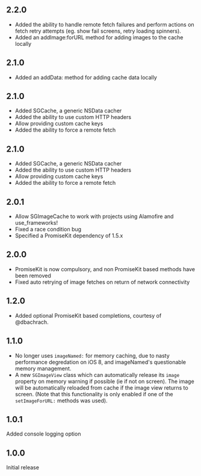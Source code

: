 ## 2.2.0

- Added the ability to handle remote fetch failures and perform actions on fetch
  retry attempts (eg. show fail screens, retry loading spinners).
- Added an addImage:forURL method for adding images to the cache locally

## 2.1.0

- Added an addData: method for adding cache data locally

## 2.1.0

- Added SGCache, a generic NSData cacher
- Added the ability to use custom HTTP headers
- Allow providing custom cache keys
- Added the ability to force a remote fetch

## 2.1.0

- Added SGCache, a generic NSData cacher
- Added the ability to use custom HTTP headers
- Allow providing custom cache keys
- Added the ability to force a remote fetch

## 2.0.1

- Allow SGImageCache to work with projects using Alamofire and use_frameworks!
- Fixed a race condition bug
- Specified a PromiseKit dependency of 1.5.x

## 2.0.0

- PromiseKit is now compulsory, and non PromiseKit based methods have been
  removed
- Fixed auto retrying of image fetches on return of network connectivity

## 1.2.0

- Added optional PromiseKit based completions, courtesy of @dbachrach.

## 1.1.0

- No longer uses `imageNamed:` for memory caching, due to nasty performance
  degredation on iOS 8, and imageNamed's questionable memory management.
- A new `SGImageView` class which can automatically release its `image`
  property on memory warning if possible (ie if not on screen). The image
  will be automatically reloaded from cache if the image view returns to
  screen. (Note that this functionality is only enabled if one of the
  `setImageForURL:` methods was used).

## 1.0.1

Added console logging option

## 1.0.0

Initial release
